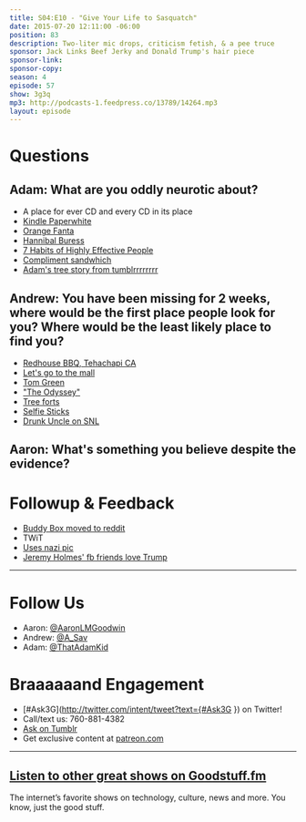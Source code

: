```yaml
---
title: S04:E10 - "Give Your Life to Sasquatch"
date: 2015-07-20 12:11:00 -06:00
position: 83
description: Two-liter mic drops, criticism fetish, & a pee truce
sponsor: Jack Links Beef Jerky and Donald Trump's hair piece
sponsor-link: 
sponsor-copy: 
season: 4
episode: 57
show: 3g3q
mp3: http://podcasts-1.feedpress.co/13789/14264.mp3
layout: episode
---
```


# Questions

## Adam: What are you oddly neurotic about?
- A place for ever CD and every CD in its place
- [Kindle Paperwhite](http://www.amazon.com/Kindle-Paperwhite-Ereader/dp/B00AWH595M)
- [Orange Fanta](https://en.wikipedia.org/wiki/Fanta)
- [Hannibal Buress](http://hannibalburess.com/)
- [7 Habits of Highly Effective People](http://www.amazon.com/The-Habits-Highly-Effective-People/dp/1455892823)
- [Compliment sandwhich](http://99u.com/articles/37415/stop-serving-the-compliment-sandwich)
- [Adam's tree story from tumblrrrrrrrr](http://thatoneadamkid.tumblr.com/post/124130097873/some-bad-writing-for-you)

## Andrew: You have been missing for 2 weeks, where would be the first place people look for you? Where would be the least likely place to find you?
- [Redhouse BBQ, Tehachapi CA](http://www.yelp.com/biz/red-house-bbq-tehachapi)
- [Let's go to the mall](www.youtube.com/watch?v=IY_bhVSGKEg)
- [Tom Green](http://tomgreen.com/)
- ["The Odyssey"](https://en.wikipedia.org/wiki/The_Odyssey_%28TV_series%29)
- [Tree forts](https://www.pinterest.com/explore/kids-tree-forts/)
- [Selfie Sticks](http://www.amazon.com/Promaster-Selfie-Stick-Camera-Smart/dp/B00IEEN8TE)
- [Drunk Uncle on SNL](http://www.nbc.com/saturday-night-live/video/weekend-update-drunk-uncle-on-graduation/2781035)

## Aaron: What's something you believe despite the evidence?

# Followup & Feedback
- [Buddy Box moved to reddit](http://reddit.com/r/buddybox)
- TWiT
- [Uses nazi pic](http://www.dailydot.com/politics/donald-trump-nazi-picture/?tw=pl)
- [Jeremy Holmes' fb friends love Trump](https://twitter.com/dadstronaut/status/621142367655989248)

***

# Follow Us
* Aaron: [@AaronLMGoodwin](http://twitter.com/aaronlmgoodwin)
* Andrew: [@A_Sav](http://twitter.com/a_sav)
* Adam: [@ThatAdamKid](http://twitter.com/thatadamkid)

# Braaaaaand Engagement
* [#Ask3G](http://twitter.com/intent/tweet?text={#Ask3G }) on Twitter!
* Call/text us: 760-881-4382
* [Ask on Tumblr](http://3g3q.co/ask)
* Get exclusive content at [patreon.com](http://www.patreon.com/3g3q)

***

## [Listen to other great shows on Goodstuff.fm](http://goodstuff.fm/)
The internet’s favorite shows on technology, culture, news and more. You know, just the good stuff.
